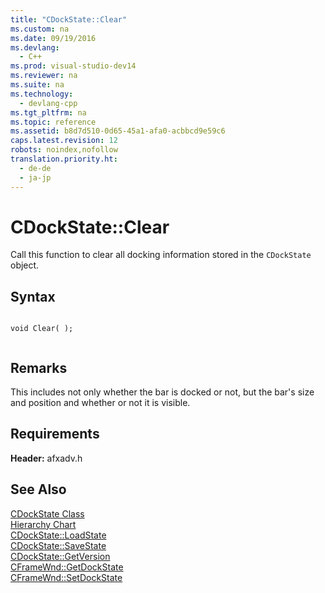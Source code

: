 ```yaml
---
title: "CDockState::Clear"
ms.custom: na
ms.date: 09/19/2016
ms.devlang: 
  - C++
ms.prod: visual-studio-dev14
ms.reviewer: na
ms.suite: na
ms.technology: 
  - devlang-cpp
ms.tgt_pltfrm: na
ms.topic: reference
ms.assetid: b8d7d510-0d65-45a1-afa0-acbbcd9e59c6
caps.latest.revision: 12
robots: noindex,nofollow
translation.priority.ht: 
  - de-de
  - ja-jp
---
```

# CDockState::Clear
Call this function to clear all docking information stored in the `CDockState` object.  
  
## Syntax  
  
```  
  
void Clear( );  
  
```  
  
## Remarks  
 This includes not only whether the bar is docked or not, but the bar's size and position and whether or not it is visible.  
  
## Requirements  
 **Header:** afxadv.h  
  
## See Also  
 [CDockState Class](../vs140/CDockState-Class.md)   
 [Hierarchy Chart](../vs140/Hierarchy-Chart.md)   
 [CDockState::LoadState](../vs140/CDockState--LoadState.md)   
 [CDockState::SaveState](../vs140/CDockState--SaveState.md)   
 [CDockState::GetVersion](../vs140/CDockState--GetVersion.md)   
 [CFrameWnd::GetDockState](../vs140/CFrameWnd--GetDockState.md)   
 [CFrameWnd::SetDockState](../vs140/CFrameWnd--SetDockState.md)